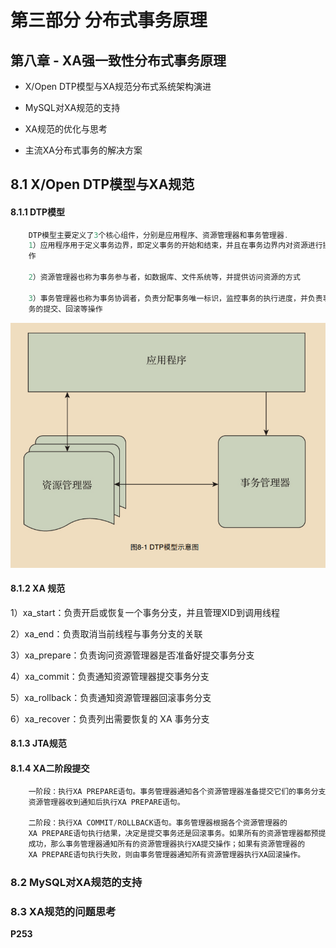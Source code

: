 # 第三部分 分布式事务原理

## 第八章 - XA强⼀致性分布式事务原理

* X/Open DTP模型与XA规范分布式系统架构演进

*  MySQL对XA规范的⽀持

* XA规范的优化与思考

* 主流XA分布式事务的解决⽅案


## 8.1 X/Open DTP模型与XA规范

#### 8.1.1 DTP模型

```c++
    DTP模型主要定义了3个核⼼组件，分别是应⽤程序、资源管理器和事务管理器. 
    1）应⽤程序⽤于定义事务边界，即定义事务的开始和结束，并且在事务边界内对资源进⾏操
    作

    2）资源管理器也称为事务参与者，如数据库、⽂件系统等，并提供访问资源的⽅式

    3）事务管理器也称为事务协调者，负责分配事务唯⼀标识，监控事务的执⾏进度，并负责事
    务的提交、回滚等操作
 ```
 ![alt text](./pic/image.png)

 #### 8.1.2 XA 规范

1）xa_start：负责开启或恢复⼀个事务分⽀，并且管理XID到调⽤线程

2）xa_end：负责取消当前线程与事务分⽀的关联

3）xa_prepare：负责询问资源管理器是否准备好提交事务分⽀

4）xa_commit：负责通知资源管理器提交事务分⽀

5）xa_rollback：负责通知资源管理器回滚事务分⽀

6）xa_recover：负责列出需要恢复的 XA 事务分⽀

#### 8.1.3 JTA规范

#### 8.1.4 XA⼆阶段提交

```c++
    ⼀阶段：执⾏XA PREPARE语句。事务管理器通知各个资源管理器准备提交它们的事务分⽀。
    资源管理器收到通知后执⾏XA PREPARE语句。
    
    ⼆阶段：执⾏XA COMMIT/ROLLBACK语句。事务管理器根据各个资源管理器的
    XA PREPARE语句执⾏结果，决定是提交事务还是回滚事务。如果所有的资源管理器都预提交
    成功，那么事务管理器通知所有的资源管理器执⾏XA提交操作；如果有资源管理器的
    XA PREPARE语句执⾏失败，则由事务管理器通知所有资源管理器执⾏XA回滚操作。
```

### 8.2 MySQL对XA规范的⽀持


### 8.3 XA规范的问题思考
**P253**




